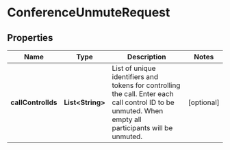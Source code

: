 

# ConferenceUnmuteRequest


## Properties

Name | Type | Description | Notes
------------ | ------------- | ------------- | -------------
**callControlIds** | **List&lt;String&gt;** | List of unique identifiers and tokens for controlling the call. Enter each call control ID to be unmuted. When empty all participants will be unmuted. |  [optional]



